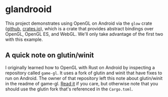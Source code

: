 # glandrooid

This project demonstrates using OpenGL on Android via the `glow` crate
([github][glow-gh], [crates.io][glow-crates]), which is
a crate that provides abstract bindings over OpenGL, OpenGL ES, and WebGL. We'll
only take advantage of the first two with this example.

[glow-gh]: https://github.com/grovesNL/glow
[glow-crates]: https://crates.io/crates/glow

## A quick note on glutin/winit

I originally learned how to OpenGL with Rust on Android by inspecting a repository
called `game-gl`. It uses a fork of glutin and winit that have fixes to run on
Android. The owner of that repository left this note about glutin/winit in the readme
of game-gl. [Read it][gamegl-glutin] if you care, but otherwise note that you should
use the glutin fork that's referenced in the `Cargo.toml`.

[gamegl-glutin]: https://github.com/Kaiser1989/game-gl#why-dont-you-create-pull-requests-in-the-original-projects